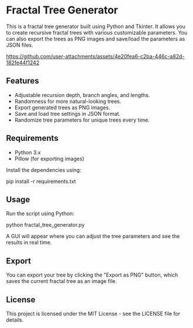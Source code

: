 # Fractal Tree Generator

This is a fractal tree generator built using Python and Tkinter. It allows you to create recursive fractal trees with various customizable parameters. You can also export the trees as PNG images and save/load the parameters as JSON files.

https://github.com/user-attachments/assets/4e20fea6-c2ba-446c-a82d-182fe44f1242

## Features
- Adjustable recursion depth, branch angles, and lengths.
- Randomness for more natural-looking trees.
- Export generated trees as PNG images.
- Save and load tree settings in JSON format.
- Randomize tree parameters for unique trees every time.

## Requirements
- Python 3.x
- Pillow (for exporting images)

Install the dependencies using:

pip install -r requirements.txt


## Usage
Run the script using Python:

python fractal_tree_generator.py

A GUI will appear where you can adjust the tree parameters and see the results in real time.

## Export

You can export your tree by clicking the "Export as PNG" button, which saves the current fractal tree as an image file.

## License
This project is licensed under the MIT License - see the LICENSE file for details.

